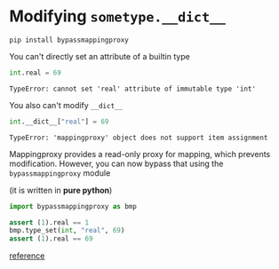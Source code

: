 # Modifying `sometype.__dict__`

`pip install bypassmappingproxy`

You can't directly set an attribute of a builtin type
```py
int.real = 69
```
`TypeError: cannot set 'real' attribute of immutable type 'int'`

You also can't modify `__dict__`
```py
int.__dict__["real"] = 69
```
`TypeError: 'mappingproxy' object does not support item assignment`

Mappingproxy provides a read-only proxy for mapping, which prevents modification. However, you can now bypass that using the `bypassmappingproxy` module

(it is written in **pure python**)


```py
import bypassmappingproxy as bmp

assert (1).real == 1
bmp.type_set(int, "real", 69)
assert (1).real == 69
```

[reference](https://github.com/python/cpython/issues/88004)
